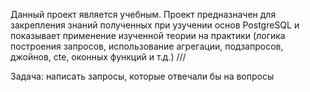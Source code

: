Данный проект является учебным. 
Проект предназначен для закрепления знаний полученных при узучении основ PostgreSQL и показывает применение изученной теории на практики (логика построения запросов, использование агрегации, подзапросов, джойнов, cte, оконных функций и т.д.) ///

Задача: написать запросы, которые отвечали бы на вопросы 
